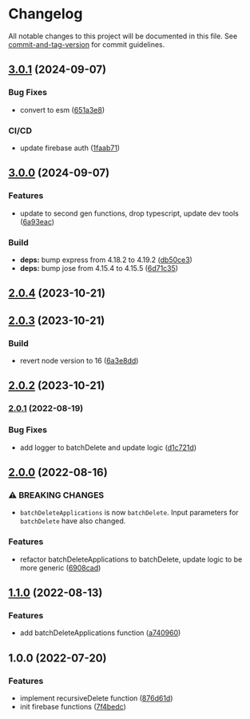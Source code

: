 # Changelog

All notable changes to this project will be documented in this file. See [commit-and-tag-version](https://github.com/absolute-version/commit-and-tag-version) for commit guidelines.

## [3.0.1](https://github.com/hjbugajski/applicationtrackr-firebase-functions/compare/v3.0.0...v3.0.1) (2024-09-07)


### Bug Fixes

* convert to esm ([651a3e8](https://github.com/hjbugajski/applicationtrackr-firebase-functions/commit/651a3e8013e9d26aacdd0ad47437fe403a1a3bdf))


### CI/CD

* update firebase auth ([1faab71](https://github.com/hjbugajski/applicationtrackr-firebase-functions/commit/1faab71d1ab7ccb5db89e7930e226f141292f254))

## [3.0.0](https://github.com/hjbugajski/applicationtrackr-firebase-functions/compare/v2.0.4...v3.0.0) (2024-09-07)


### Features

* update to second gen functions, drop typescript, update dev tools ([6a93eac](https://github.com/hjbugajski/applicationtrackr-firebase-functions/commit/6a93eace79ad590ab3097895507fd77dcbf9a48e))


### Build

* **deps:** bump express from 4.18.2 to 4.19.2 ([db50ce3](https://github.com/hjbugajski/applicationtrackr-firebase-functions/commit/db50ce3c55e2b88fa5d4ebe9f43e63559197d3f8))
* **deps:** bump jose from 4.15.4 to 4.15.5 ([6d71c35](https://github.com/hjbugajski/applicationtrackr-firebase-functions/commit/6d71c35714695c1291fd1c193b8b83209777d31b))

## [2.0.4](https://github.com/hjbugajski/applicationtrackr-firebase-functions/compare/v2.0.3...v2.0.4) (2023-10-21)

## [2.0.3](https://github.com/hjbugajski/applicationtrackr-firebase-functions/compare/v2.0.2...v2.0.3) (2023-10-21)

### Build

- revert node version to 16 ([6a3e8dd](https://github.com/hjbugajski/applicationtrackr-firebase-functions/commit/6a3e8dda535f31881aa82998eb16d9cb342e626c))

## [2.0.2](https://github.com/hjbugajski/applicationtrackr-firebase-functions/compare/v2.0.1...v2.0.2) (2023-10-21)

### [2.0.1](https://github.com/hjbugajski/applicationtrackr-firebase-functions/compare/v2.0.0...v2.0.1) (2022-08-19)

### Bug Fixes

- add logger to batchDelete and update logic ([d1c721d](https://github.com/hjbugajski/applicationtrackr-firebase-functions/commit/d1c721d713220d99fbc4950b938776b04ac47ec4))

## [2.0.0](https://github.com/hjbugajski/applicationtrackr-firebase-functions/compare/v1.1.0...v2.0.0) (2022-08-16)

### ⚠ BREAKING CHANGES

- `batchDeleteApplications` is now `batchDelete`. Input parameters for `batchDelete`
  have also changed.

### Features

- refactor batchDeleteApplications to batchDelete, update logic to be more generic ([6908cad](https://github.com/hjbugajski/applicationtrackr-firebase-functions/commit/6908cad9fd2ad77efc23180210ddd21278417fef))

## [1.1.0](https://github.com/hjbugajski/applicationtrackr-firebase-functions/compare/v1.0.0...v1.1.0) (2022-08-13)

### Features

- add batchDeleteApplications function ([a740960](https://github.com/hjbugajski/applicationtrackr-firebase-functions/commit/a74096094166d830ba99ecbc802c4d3508de7aa6))

## 1.0.0 (2022-07-20)

### Features

- implement recursiveDelete function ([876d61d](https://github.com/hjbugajski/applicationtrackr-firebase-functions/commit/876d61dc894210bf559d9cdcbf54ff9f34060ba0))
- init firebase functions ([7f4bedc](https://github.com/hjbugajski/applicationtrackr-firebase-functions/commit/7f4bedce24f2bf1fc5e4dfb46cfb19ac1123df36))
